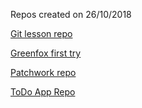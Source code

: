 Repos created on 26/10/2018

[Git lesson repo](https://github.com/pitner33/git-lesson-repository)

[Greenfox first try](https://github.com/pitner33/greenfox)

[Patchwork repo](https://github.com/pitner33/patchwork)

[ToDo App Repo](https://github.com/pitner33/todo-app)

